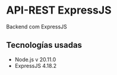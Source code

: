 # API-REST ExpressJS
Backend com ExpressJS

## Tecnologías usadas
* Node.js v 20.11.0
* ExpressJS 4.18.2
